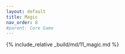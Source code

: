 ```yaml
---
layout: default
title: Magic
nav_order: 8
#parent: Core Game
---
```

{% include_relative _build/md/11_magic.md %}